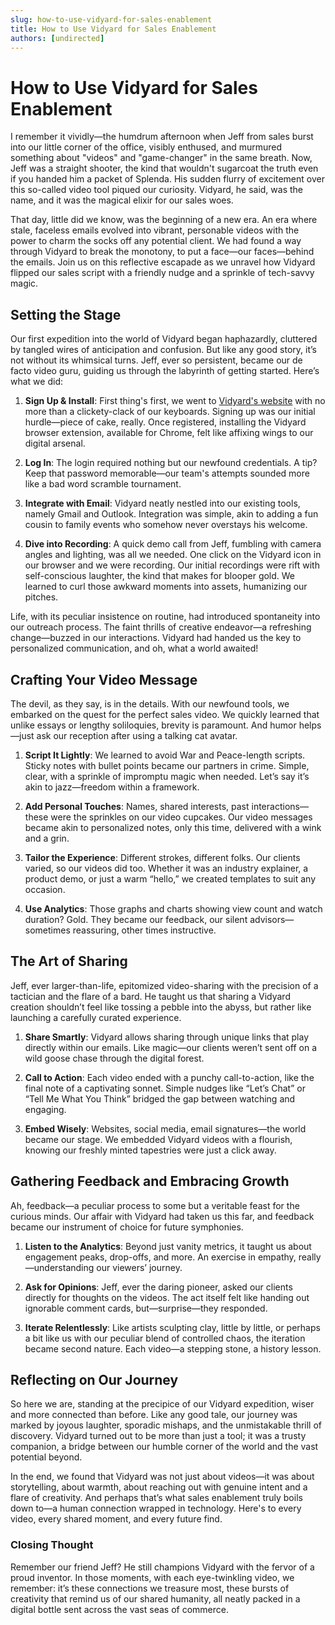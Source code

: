 ```yaml
---
slug: how-to-use-vidyard-for-sales-enablement
title: How to Use Vidyard for Sales Enablement
authors: [undirected]
---
```



# How to Use Vidyard for Sales Enablement

I remember it vividly—the humdrum afternoon when Jeff from sales burst into our little corner of the office, visibly enthused, and murmured something about "videos" and "game-changer" in the same breath. Now, Jeff was a straight shooter, the kind that wouldn't sugarcoat the truth even if you handed him a packet of Splenda. His sudden flurry of excitement over this so-called video tool piqued our curiosity. Vidyard, he said, was the name, and it was the magical elixir for our sales woes.

That day, little did we know, was the beginning of a new era. An era where stale, faceless emails evolved into vibrant, personable videos with the power to charm the socks off any potential client. We had found a way through Vidyard to break the monotony, to put a face—our faces—behind the emails. Join us on this reflective escapade as we unravel how Vidyard flipped our sales script with a friendly nudge and a sprinkle of tech-savvy magic.

## Setting the Stage

Our first expedition into the world of Vidyard began haphazardly, cluttered by tangled wires of anticipation and confusion. But like any good story, it’s not without its whimsical turns. Jeff, ever so persistent, became our de facto video guru, guiding us through the labyrinth of getting started. Here’s what we did:

1. **Sign Up & Install**: First thing's first, we went to [Vidyard's website](https://www.vidyard.com) with no more than a clickety-clack of our keyboards. Signing up was our initial hurdle—piece of cake, really. Once registered, installing the Vidyard browser extension, available for Chrome, felt like affixing wings to our digital arsenal.

2. **Log In**: The login required nothing but our newfound credentials. A tip? Keep that password memorable—our team's attempts sounded more like a bad word scramble tournament.

3. **Integrate with Email**: Vidyard neatly nestled into our existing tools, namely Gmail and Outlook. Integration was simple, akin to adding a fun cousin to family events who somehow never overstays his welcome.

4. **Dive into Recording**: A quick demo call from Jeff, fumbling with camera angles and lighting, was all we needed. One click on the Vidyard icon in our browser and we were recording. Our initial recordings were rift with self-conscious laughter, the kind that makes for blooper gold. We learned to curl those awkward moments into assets, humanizing our pitches.

Life, with its peculiar insistence on routine, had introduced spontaneity into our outreach process. The faint thrills of creative endeavor—a refreshing change—buzzed in our interactions. Vidyard had handed us the key to personalized communication, and oh, what a world awaited!

## Crafting Your Video Message

The devil, as they say, is in the details. With our newfound tools, we embarked on the quest for the perfect sales video. We quickly learned that unlike essays or lengthy soliloquies, brevity is paramount. And humor helps—just ask our reception after using a talking cat avatar.

1. **Script It Lightly**: We learned to avoid War and Peace-length scripts. Sticky notes with bullet points became our partners in crime. Simple, clear, with a sprinkle of impromptu magic when needed. Let’s say it’s akin to jazz—freedom within a framework.

2. **Add Personal Touches**: Names, shared interests, past interactions—these were the sprinkles on our video cupcakes. Our video messages became akin to personalized notes, only this time, delivered with a wink and a grin. 

3. **Tailor the Experience**: Different strokes, different folks. Our clients varied, so our videos did too. Whether it was an industry explainer, a product demo, or just a warm “hello,” we created templates to suit any occasion.

4. **Use Analytics**: Those graphs and charts showing view count and watch duration? Gold. They became our feedback, our silent advisors—sometimes reassuring, other times instructive.

## The Art of Sharing

Jeff, ever larger-than-life, epitomized video-sharing with the precision of a tactician and the flare of a bard. He taught us that sharing a Vidyard creation shouldn’t feel like tossing a pebble into the abyss, but rather like launching a carefully curated experience.

1. **Share Smartly**: Vidyard allows sharing through unique links that play directly within our emails. Like magic—our clients weren’t sent off on a wild goose chase through the digital forest.

2. **Call to Action**: Each video ended with a punchy call-to-action, like the final note of a captivating sonnet. Simple nudges like “Let’s Chat” or “Tell Me What You Think” bridged the gap between watching and engaging.

3. **Embed Wisely**: Websites, social media, email signatures—the world became our stage. We embedded Vidyard videos with a flourish, knowing our freshly minted tapestries were just a click away.

## Gathering Feedback and Embracing Growth

Ah, feedback—a peculiar process to some but a veritable feast for the curious minds. Our affair with Vidyard had taken us this far, and feedback became our instrument of choice for future symphonies.

1. **Listen to the Analytics**: Beyond just vanity metrics, it taught us about engagement peaks, drop-offs, and more. An exercise in empathy, really—understanding our viewers’ journey.

2. **Ask for Opinions**: Jeff, ever the daring pioneer, asked our clients directly for thoughts on the videos. The act itself felt like handing out ignorable comment cards, but—surprise—they responded.

3. **Iterate Relentlessly**: Like artists sculpting clay, little by little, or perhaps a bit like us with our peculiar blend of controlled chaos, the iteration became second nature. Each video—a stepping stone, a history lesson.

## Reflecting on Our Journey

So here we are, standing at the precipice of our Vidyard expedition, wiser and more connected than before. Like any good tale, our journey was marked by joyous laughter, sporadic mishaps, and the unmistakable thrill of discovery. Vidyard turned out to be more than just a tool; it was a trusty companion, a bridge between our humble corner of the world and the vast potential beyond.

In the end, we found that Vidyard was not just about videos—it was about storytelling, about warmth, about reaching out with genuine intent and a flare of creativity. And perhaps that’s what sales enablement truly boils down to—a human connection wrapped in technology. Here's to every video, every shared moment, and every future find.

### Closing Thought

Remember our friend Jeff? He still champions Vidyard with the fervor of a proud inventor. In those moments, with each eye-twinkling video, we remember: it’s these connections we treasure most, these bursts of creativity that remind us of our shared humanity, all neatly packed in a digital bottle sent across the vast seas of commerce.